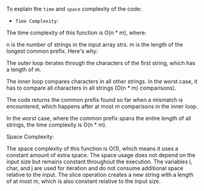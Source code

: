 To explain the `time` and `space` complexity of the code:

- `Time Complexity`:

The time complexity of this function is O(n * m), where:

n is the number of strings in the input array strs.
m is the length of the longest common prefix.
Here's why:

The outer loop iterates through the characters of the first string, which has a length of m.

The inner loop compares characters in all other strings. In the worst case, it has to compare all characters in all strings (O(n * m) comparisons).

The code returns the common prefix found so far when a mismatch is encountered, which happens after at most m comparisons in the inner loop.

In the worst case, where the common prefix spans the entire length of all strings, the time complexity is O(n * m).

Space Complexity:

The space complexity of this function is O(1), which means it uses a constant amount of extra space. The space usage does not depend on the input size but remains constant throughout the execution. The variables i, char, and j are used for iteration and do not consume additional space relative to the input. The slice operation creates a new string with a length of at most m, which is also constant relative to the input size.